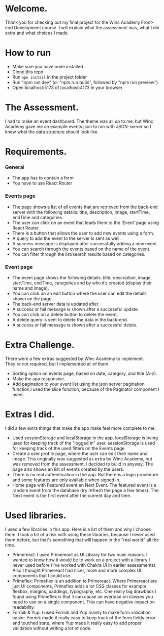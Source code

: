  <h1>Welcome.</h1>
          <p>
            Thank you for checking out my final project for the Winc Academy
            Front-end Development course. I will explain what the
            assessment was, what I did extra and what choices I made.
          </p>
          <h1>How to run</h1>
          <ul>
          <li>Make sure you have node installed</li>
         <li>Clone this repo</li>
         <li>Run <code>npm install</code> in the project folder</li>
         <li>Run "npm run dev" (or "npm run build", followed by "npm run preview")</li>
         <li>Open localhost:5173 of localhost:4173 in your browser</li>
          </ul>
          <h1>The Assessment.</h1>
          <p>
            I had to make an event dashboard. The theme was all up to me, but
            Winc Academy gave me an example events.json to run with JSON-server
            so I knew what the data structure should look like.
          </p>
          <h1>Requirements.</h1>
          <h3>General</h3>
          <ul>
            <li>The app has to contain a form</li>
            <li>You have to use React Router</li>
          </ul>
          <h3>Events page</h3>
          <ul>
            <li>
              The page shows a list of all events that are retrieved from the
              back-end server with the following details: title, description,
              image, startTime, endTime and categories.
            </li>
            <li>
              The user can click on an event that leads them to the ‘Event’ page
              using React Router.
            </li>
            <li>
              There is a button that allows the user to add new events using a
              form.
            </li>
            <li>
              A query to add the event to the server is sent as well.
            </li>
            <li>
              A success message is displayed after successfully adding a new
              event.
            </li>
            <li>
              You can search through the events based on the name of the event.
            </li>
            <li>
              You can filter through the list/search results based on
              categories.
            </li>
          </ul>
          <h3>Event page</h3>
          <ul>
            <li>
              The event page shows the following details: title, description,
              image, startTime, endTime, categories and by who it’s created
              (display their name and image).
            </li>
            <li>
              You can click on an edit button where the user can edit the
              details shown on the page.
            </li>
            <li>The back-end server data is updated after.</li>
            <li>
              A success or fail message is shown after a successful update.
            </li>
            <li>
              You can click on a delete button to delete the event.
            </li>
            <li>
              A delete query is sent to delete the data in the back-end.
            </li>
            <li>
              A success or fail message is shown after a successful delete.
            </li>
          </ul>
          <h1>Extra Challenge.</h1>
          <p>
            There were a few extras suggested by Winc Academy to implement.
            They're not required, but I implemented all of them
          </p>
          <ul>
            <li>
              Sorting option on events page, based on date, category, and title
              (A-z).
            </li>
            <li>Make the app responsive.</li>
            <li>
              Add pagination to your event list using the json server pagination
              function.I used the slice function, because of the Paginator
              component I used.
            </li>
          </ul>
          <h1>Extras I did.</h1>
          <p>
            I did a few extra things that make the app make feel more complete
            to me.
          </p>
          <ul>
            <li>
              Used sessionStorage and localStorage in the app. localStorage is
              being used for keeping track of the "logged in" user.
              sessionStorage is used for keeping track of the used filters on
              the Events page.
            </li>
            <li>
              Create a user profile page, where the user can edit their name and
              image. This originally was suggested as extra by Winc Academy, but
              was removed from the assessment. I decided to build in anyway. The
              page also shows an list of events created by the users.
            </li>
            <li>
              There is no real authentication in the app. But there is a login
              procedure and some features are only available when signed in.
            </li>
            <li>
              Home page with Featured event en Next Event. The featured event is
              a random event from the database (try refresh the page a few
              times). The Next event is the first event after the current day
              and time.
            </li>
          </ul>
          <h1>Used libraries.</h1>
          <p>
            I used a few libraries in this app. Here is a list of them and why I
            choose them. I took a bit of a risk with using these libraries,
            because I never used them before, but that's something that will
            happen in the "real world" all the time.
          </p>
          <ul>
            <li>
              <span>Primereact: </span>I used
              Primereact as UI Library for two main reasons. I wanted to know
              how it would be to work on a project with a library I never used
              before (I've worked with Chakra UI in earlier assessments). Also I
              thought Primereact had nicer, more and more complex UI components
              that I could use.
            </li>
            <li>
              <span>Primeflex: </span>Primeflex is
              an addition to Primereact. Where Primereact are just UI
              components, Primeflex adds a lot CSS classes for example flexbox,
              margins, paddings, typography, etc. One really big drawback I
              found using Primeflex is that it can cause an overload on classes
              you need to use on a single component. This can have negative
              impact on readability.
            </li>
            <li>
              <span>Formik & Yup: </span>I used
              Formik and Yup mainly to make form validation easier. Formik made
              it really easy to keep track of the form fields error and touched
              state, where Yup made it really easy to add proper validation
              without writing a lot of code.
            </li>
            </ul>

